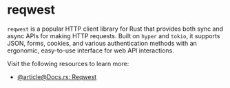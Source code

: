 # reqwest

`reqwest` is a popular HTTP client library for Rust that provides both sync and async APIs for making HTTP requests. Built on `hyper` and `tokio`, it supports JSON, forms, cookies, and various authentication methods with an ergonomic, easy-to-use interface for web API interactions.

Visit the following resources to learn more:

- [@article@Docs.rs: Reqwest](https://docs.rs/reqwest/latest/reqwest/)
